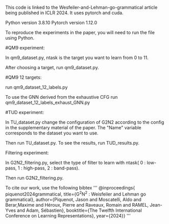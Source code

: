 This code is linked to the Wesfeiler-and-Lehman-go-grammatical article being published in ICLR 2024. It uses pytorch and cuda.

Python version 3.8.10
Pytorch version 1.12.0


To reproduce the experiments in the paper, you will need to run the file using Python.


#QM9 experiment:

In qm9_dataset.py, ntask is the target you want to learn from 0 to 11.

After choosing a target, run qm9_dataset.py.

#QM9 12 targets:

run qm9_dataset_12_labels.py

To use the GNN derived from the exhaustive CFG run qm9_dataset_12_labels_exhaust_GNN.py

#TUD experiment:

In TU_dataset.py change the configuration of G2N2 according to the config in the supplementary material of the paper.
The "Name" variable corresponds to the dataset you want to use.

Then run TU_dataset.py.
To see the results, run TUD_results.py.

Filtering experiment:

In G2N2_filtering.py, select the type of filter to learn with ntask( 0 : low-pass, 1 : high-pass, 2 : band-pass).

Then run G2N2_filtering.py.


To cite our work, use the following bibtex
'''
@inproceedings{ piquenot2024grammatical, title={G$^2$N$^2$ : Weisfeiler and Lehman go grammatical}, author={Piquenot, Jason and Moscatelli, Aldo and Berar,Maxime and Héroux, Pierre and Raveaux, Romain and RAMEL, Jean-Yves and Adam, Sébastien}, booktitle={The Twelfth International Conference on Learning Representations}, year={2024}}
'''
